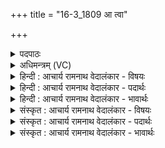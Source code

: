 +++
title = "16-3_1809 आ त्वा"

+++
<details><summary>पदपाठः</summary>

आ꣢। त्वा꣣। ग्रा꣡वा꣢꣯। व꣡द꣢꣯न्। इ꣣ह꣢। सो꣣मी꣢। घो꣡षे꣢꣯ण। व꣣क्षतु। दि꣣वः꣢। अ꣣मु꣡ष्य꣢। शा꣡स꣢꣯तः। दि꣡व꣢꣯म्। य꣣य꣢। दि꣣वावसो। दिवा। वसो। १८०९।
</details>

<details><summary>अधिमन्त्रम् (VC)</summary>

- इन्द्रः
- नीपातिथिः काण्वः
- अनुष्टुप्
- गान्धारः
</details>

<details><summary>हिन्दी : आचार्य रामनाथ वेदालंकार - विषयः</summary>

आगे फिर परमात्मा को पुकारा जा रहा है।
</details>

<details><summary>हिन्दी : आचार्य रामनाथ वेदालंकार - पदार्थः</summary>

पदार्थान्वय -  हे जगदीश्वर ! (इह) इस देहपुरी में (सोमी) श्रद्धारस से भरा हुआ (ग्रावा) पूजक जीवात्मा (वदन्) स्तोत्रों का उच्चारण करता हुआ (घोषेण) स्वागत-शब्द से (त्वा) आपको (आ वक्षतु) अपने पास लाये। हे (दिवावसो) दीप्तिधन परमात्मन् ! (दिवः) तेजोमयी देहपुरी के (शासतः) शासक (अमुष्य) इस जीवात्मा की (दिवम्) तेजोमयी देहपुरी में,आप (यय) आओ ॥३॥
</details>

<details><summary>हिन्दी : आचार्य रामनाथ वेदालंकार - भावार्थः</summary>

भावार्थ -  जो हार्दिक स्वागत-वचनों के साथ परमात्मा को पुकारता है,उसकी प्रार्थना को वह अवश्य सुनता है ॥३॥
</details>

<details><summary>संस्कृत : आचार्य रामनाथ वेदालंकार - विषयः</summary>

अथ पुनरपि परमेश्वर आहूयते।
</details>

<details><summary>संस्कृत : आचार्य रामनाथ वेदालंकार - पदार्थः</summary>

पदार्थान्वय -  हे जगदीश्वर ! (इह) अस्यां देहपुरि (सोमी) श्रद्धारसमयः (ग्रावा) अर्चको जीवात्मा।[गृणातिः अर्चतिकर्मा। निघं० ३।१४।] (वदन्) स्तोत्राणि उच्चारयन् (घोषेण) स्वागतशब्देन (त्वा) त्वाम् (आ वक्षतु) आवहतु।[वहतेर्लोटि विकरणव्यत्ययेन सिप्।]हे (दिवावसो) दीप्तिधन परमात्मन् ! (दिवः) द्योतमानायाः देहपुर्याः (शासतः) शासकस्य (अमुष्य) अस्य जीवात्मनः (दिवम्) द्युतिमयीं देहपुरीम्,त्वम् (यय) आगच्छ ॥३॥
</details>

<details><summary>संस्कृत : आचार्य रामनाथ वेदालंकार - भावार्थः</summary>

भावार्थ -  यो हार्दिकैः स्वागतवचोभिः परमात्मानमाह्वयति तत्प्रार्थनां सोऽवश्यं शृणोति ॥३॥
</details>